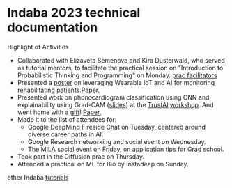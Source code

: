 # Indaba 2023 technical documentation

Highlight of Activities
- Collaborated with Elizaveta Semenova and Kira Düsterwald, who served as tutorial mentors, to facilitate the practical session on "Introduction to Probabilistic Thinking and Programming" on Monday. [prac facilitators](probabilistic_prac.jpg)
- Presented a [poster](https://storage.googleapis.com/indaba-public/poster_Antony_Gitau.pdf) on leveraging Wearable IoT and AI for monitoring rehabilitating patients.[Paper.](https://scholar.google.com/citations?view_op=view_citation&hl=en&user=hIejVd0AAAAJ&citation_for_view=hIejVd0AAAAJ:d1gkVwhDpl0C)
- Presented work on phonocardiogram classification using CNN and explainability using Grad-CAM ([slides](https://docs.google.com/presentation/d/1aL2TRVTMJBmqnEy3bPpAEySKMPZbIkNY/edit?usp=sharing&ouid=110899046555255718607&rtpof=true&sd=true)) at the [TrustAI](https://trustaideepindaba.github.io/comms/) [workshop](https://github.com/Antony-gitau/indaba_2023_documentation/blob/main/Schedule%20%C2%B7%20TrustAI%20Workshop%202023.pdf). And went home with a [gift](gift_trustAI_workshop.jpg)! [Paper.](https://scholar.google.com/citations?view_op=view_citation&hl=en&user=hIejVd0AAAAJ&citation_for_view=hIejVd0AAAAJ:u-x6o8ySG0sC)
- Made it to the list of attendees for:
    - Google DeepMind Fireside Chat on Tuesday, centered around diverse career paths in AI.
    - Google Research networking and social event on Wednesday.
    - The [MILA](https://mila.quebec/en/)  social event on Friday, on application tips for Grad school.
- Took part in the Diffusion prac on Thursday.
- Attended a practical on ML for Bio by Instadeep on Sunday.

other Indaba [tutorials](https://github.com/deep-learning-indaba/indaba-pracs-2023)

  
